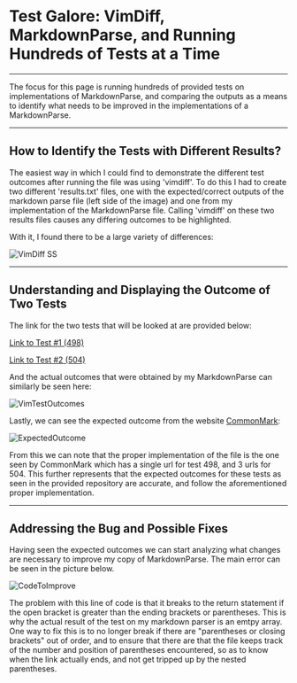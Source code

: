 # **Test Galore: VimDiff, MarkdownParse, and Running Hundreds of Tests at a Time**
---
The focus for this page is running hundreds of provided tests on implementations of MarkdownParse, and comparing the outputs as a means 
to identify what needs to be improved in the implementations of a MarkdownParse.

---
## **How to Identify the Tests with Different Results?**

The easiest way in which I could find to demonstrate the different test outcomes after running the file was using 'vimdiff'. To do this
I had to create two different 'results.txt' files, one with the expected/correct outputs of the markdown parse file (left side of the
image) and one from my implementation of the MarkdownParse file. Calling 'vimdiff' on these two results files causes any differing outcomes 
to be highlighted.

With it, I found there to be a large variety of differences:

![VimDiff SS](https://alainajj.github.io/cse15l-lab-reports/VimDiffSS.png)

---
## **Understanding and Displaying the Outcome of Two Tests**

The link for the two tests that will be looked at are provided below:

[Link to Test #1 (498)](https://github.com/nidhidhamnani/markdown-parser/blob/main/test-files/498.md)

[Link to Test #2 (504)](https://github.com/nidhidhamnani/markdown-parser/blob/main/test-files/504.md)

And the actual outcomes that were obtained by my MarkdownParse can similarly be seen here:

![VimTestOutcomes](https://alainajj.github.io/cse15l-lab-reports/VimTestOutcomes.png)

Lastly, we can see the expected outcome from the website [CommonMark](https://spec.commonmark.org/dingus/):

![ExpectedOutcome](https://alainajj.github.io/cse15l-lab-reports/ExpectedOutcomes.png)

From this we can note that the proper implementation of the file is the one seen by CommonMark which has a single url for test 498,
and 3 urls for 504. This further represents that the expected outcomes for these tests as seen in the provided repository are
accurate, and follow the aforementioned proper implementation.

---
## **Addressing the Bug and Possible Fixes**

Having seen the expected outcomes we can start analyzing what changes are necessary to improve my copy of MarkdownParse. The main
error can be seen in the picture below. 

![CodeToImprove](https://alainajj.github.io/cse15l-lab-reports/CodeToImprove1.png)

The problem with this line of code is that it breaks to the return statement if the open bracket is greater than the ending 
brackets or parentheses. This is why the actual result of the test on my markdown parser is an emtpy array. One way to fix this
is to no longer break if there are "parentheses or closing brackets" out of order, and to ensure that there are that the 
file keeps track of the number and position of parentheses encountered, so as to know when the link actually ends, and not get
tripped up by the nested parentheses. 
